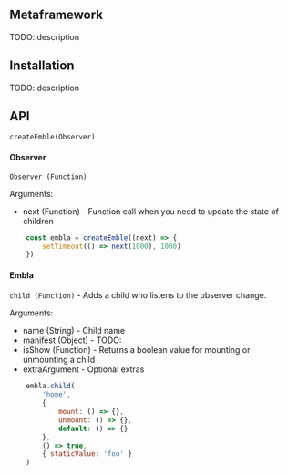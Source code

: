 ## Metaframework
TODO: description

## Installation
TODO: description

## API

```createEmble(Observer)```

#### Observer

`Observer (Function)`

Arguments: 
- next (Function) - Function call when you need to update the state of children

```js
    const embla = createEmble((next) => {
        setTimeout(() => next(1000), 1000)
    })
```

#### Embla

`child (Function)` - Adds a child who listens to the observer change.

Arguments: 
- name (String) - Child name
- manifest (Object) - TODO:
- isShow (Function) - Returns a boolean value for mounting or unmounting a child
- extraArgument - Optional extras

```js
    embla.child(
        'home',
        {
            mount: () => {},
            unmount: () => {},
            default: () => {}
        },
        () => true,
        { staticValue: 'foo' }
    )
```
